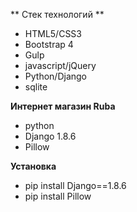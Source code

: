 ** Стек технологий **
- HTML5/CSS3
- Bootstrap 4
- Gulp
- javascript/jQuery
- Python/Django
- sqlite

**Интернет магазин Ruba**
- python
- Django 1.8.6
- Pillow

**Установка**
- pip install Django==1.8.6
- pip install Pillow
